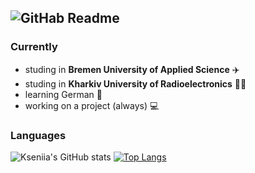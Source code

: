 

![GitHab Readme](https://user-images.githubusercontent.com/109369501/198018291-314e3bf4-4cad-4bdd-b746-5e7bc17674d4.png)
------------------
### Currently
- studing in **Bremen University of Applied Science** ✈️
- studing in **Kharkiv University of Radioelectronics** 👩‍🎓
- learning German 🤞
- working on a project (always) 💻

### Languages
![Kseniia's GitHub stats](https://github-readme-stats.vercel.app/api?username=KseniiaDukelska&show_icons=true&theme=buefy&hide=contribs,stars)
[![Top Langs](https://github-readme-stats.vercel.app/api/top-langs/?username=KseniiaDukelska&layout=compact&theme=buefy)](https://github.com/KseniiaDukelska/github-readme-stats)

